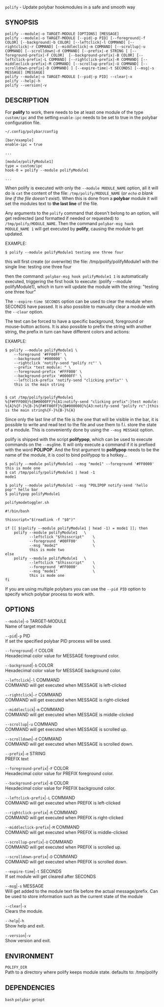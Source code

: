 `polify` - Update polybar hookmodules in a safe and smooth way

SYNOPSIS
--------
```text
polify --module|-o TARGET-MODULE [OPTIONS] [MESSAGE]
polify --module|-o TARGET-MODULE [--pid|-p PID] [--foreground|-f COLOR] [--background|-b COLOR] [--leftclick|-l COMMAND] [--rightclick|-r COMMAND] [--middleclick|-m COMMAND] [--scrollup|-u COMMAND] [--scrolldown|-d COMMAND] [--prefix|-e STRING [ [--foreground-prefix|-F COLOR]  [--background-prefix|-B COLOR] [--leftclick-prefix|-L COMMAND] [--rightclick-prefix|-R COMMAND] [--middleclick-prefix|-M COMMAND] [--scrollup-prefix|-U COMMAND] [--scrolldown-prefix|-D COMMAND] ] [--expire-time|-t SECONDS] [--msg|-s MESSAGE] [MESSAGE]
polify --module|-o TARGET-MODULE [--pid|-p PID] --clear|-x
polify --help|-h
polify --version|-v
```

DESCRIPTION
-----------
For **polify** to work, there needs to be at
least one module of the type `custom/ipc` and the
setting `enable-ipc` needs to be set to true in
the polybar configuration file.  

`~/.config/polybar/config`  
```
[bar/example]
enable-ipc = true

...

[module/polifyModule1]
type = custom/ipc
hook-0 = polify --module polifyModule1

...
```


When polify is executed with only the `--module
MODULE_NAME` option, all it will do is `cat` the
content of the file: `/tmp/polify/MODULE_NAME`
(*or `echo` a blank line if the file doesn't
exist*). When this is done from a **polybar**
module it will set the modules text to **the last
line** of the file.  

Any arguments to the `polify` command that
doesn't belong to an option, will get redirected
(and formatted if needed or requested) to
`/tmp/polify/MODULE_NAME`. Then the command
`polybar-msg hook MODULE_NAME 1` will get executed
by **polify**, causing the module to get updated.

EXAMPLE:  

```
$ polify --module polifyModule1 testing one three four
```


this will first create (or overwrite) the file:
/tmp/polify/polifyModule1 with the single line:
testing one three four

then the command: `polybar-msg hook polifyModule1
1` is automatically executed, triggering the first
hook to execute: (polify --module polifyModule1),
which in turn will update the module with the
string: "testing one three four"


The `--expire-time SECONDS` option can be used to
clear the module when SECONDS have passed. It is
also possible to manually clear a module with the
`--clear` option.  

The text can be forced to have a specific
background, foreground or mouse-button actions. It
is also possible to prefix the string with another
string, the prefix in turn can have different
colors and actions:  

EXAMPLE:  

```
$ polify --module polifyModule1 \
    --foreground '#FF00FF' \
    --background '#000000' \
    --rightclick 'notify-send "polify rc"' \
    --prefix "test module: " \
    --foreground-prefix '#FFF000' \
    --background-prefix '#0000FF' \
    --leftclick-prefix 'notify-send "clicking prefix"' \
    this is the main string


$ cat /tmp/polify/polifyModule1
%{F#FFF000}%{B#0000FF}%{A1:notify-send "clicking prefix":}test module: %{A}%{F-}%{B-}%{F#FF00FF}%{B#000000}%{A3:notify-send "polify rc":}this is the main string%{F-}%{B-}%{A}
```


Since only the last line of the file is the one
that will be visible in the bar, it is possible to
write and read text to the file and use them to
f.i. store the state of a module. This is
conveniently done by using the `--msg MESSAGE`
option.  

polify is shipped with the script **polifypop**,
which can be used to execute commands on the
`--msg`line. It will only execute a command if it
is prefixed with the word **POLIPOP**. And the
first argument to **polifypop** needs to be the
name of the module, it is cool to bind polifypop
to a hotkey...

```
$ polify --module polifyModule1 --msg "mode1" --foreground '#FF0000' this is mode one
$ cat /tmp/polify/polifyModule1 | head -1
mode1
```


```
$ polify --module polifyModule1 --msg "POLIPOP notify-send 'hello pop'" hello bar
$ polifypop polifyModule1
```


`polifymodetoggler.sh`  

``` shell
#!/bin/bash

thisscript="$(readlink -f "$0")"

if [[ $(polify --module polifyModule1 | head -1) = mode1 ]]; then
    polify --module polifyModule1   \
           --leftclick "$thisscript"    \
           --foreground '#00FF00'       \
           --msg "mode2"                \
           this is mode two
else 
    polify --module polifyModule1   \
           --leftclick "$thisscript"    \
           --foreground '#FF0000'       \
           --msg "mode1"                \
           this is mode one
fi
```


If you are using multiple polybars you can use the `--pid PID` option to specify which polybar process to work with.  


OPTIONS
-------

`--module`|`-o` TARGET-MODULE  
Name of target module

`--pid`|`-p` PID  
If set the specified polybar PID process will be
used.

`--foreground`|`-f` COLOR  
Hexadecimal color value for MESSAGE foreground
color.

`--background`|`-b` COLOR  
Hexadecimal color value for MESSAGE background
color.

`--leftclick`|`-l` COMMAND  
COMMAND will get executed when MESSAGE is
left-clicked

`--rightclick`|`-r` COMMAND  
COMMAND will get executed when MESSAGE is
right-clicked

`--middleclick`|`-m` COMMAND  
COMMAND will get executed when MESSAGE is
middle-clicked

`--scrollup`|`-u` COMMAND  
COMMAND will get executed when MESSAGE is
scrolled up.

`--scrolldown`|`-d` COMMAND  
COMMAND will get executed when MESSAGE is
scrolled down.

`--prefix`|`-e` STRING  
PREFIX text

`--foreground-prefix`|`-F` COLOR  
Hexadecimal color value for PREFIX foreground
color.

`--background-prefix`|`-B` COLOR  
Hexadecimal color value for PREFIX background
color.

`--leftclick-prefix`|`-L` COMMAND  
COMMAND will get executed when PREFIX is
left-clicked

`--rightclick-prefix`|`-R` COMMAND  
COMMAND will get executed when PREFIX is
right-clicked

`--middleclick-prefix`|`-M` COMMAND  
COMMAND will get executed when PREFIX is
middle-clicked

`--scrollup-prefix`|`-U` COMMAND  
COMMAND will get executed when PREFIX is scrolled
up.

`--scrolldown-prefix`|`-D` COMMAND  
COMMAND will get executed when PREFIX is scrolled
down.

`--expire-time`|`-t` SECONDS  
If set module will get cleared after SECONDS

`--msg`|`-s` MESSAGE  
Will get added to the module text file before the
actual message/prefix. Can be used to store
information such as the current state of the
module

`--clear`|`-x`  
Clears the module.

`--help`|`-h`  
Show help and exit.

`--version`|`-v`  
Show version and exit.


ENVIRONMENT
-----------

`POLIFY_DIR`  
Path to a directory where polify keeps module
state.
defaults to: /tmp/polify

DEPENDENCIES
------------
`bash`
`polybar`
`getopt`



